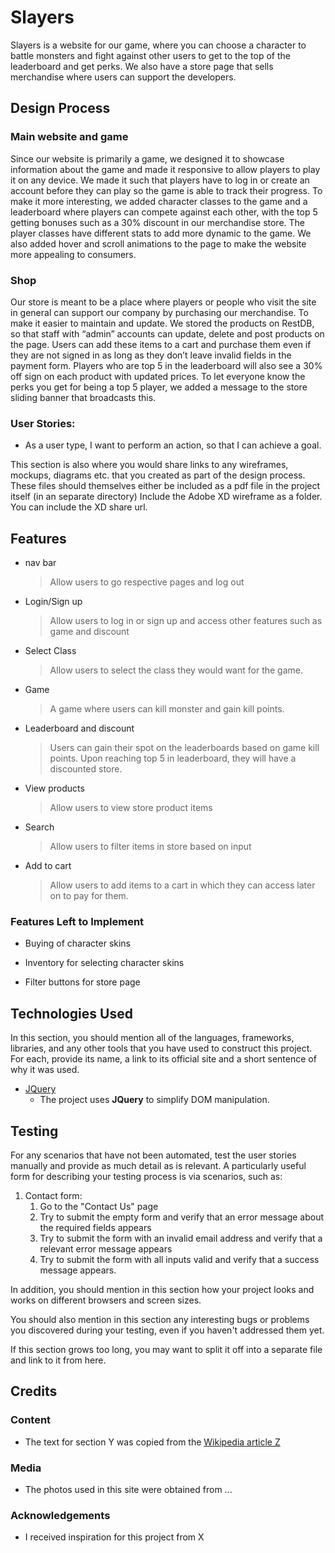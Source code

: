 # Slayers

Slayers is a website for our game, where you can choose a character to battle monsters and fight against other users to get to the top of the leaderboard and get perks. We also have a store page that sells merchandise where users can support the developers.

## Design Process

### Main website and game
Since our website is primarily a game, we designed it to showcase information about the game and made it responsive to allow players to play it on any device. We made it such that players have to log in or create an account before they can play so the game is able to track their progress. To make it more interesting, we added character classes to the game and a leaderboard where players can compete against each other, with the top 5 getting bonuses such as a 30% discount in our merchandise store. The player classes have different stats to add more dynamic to the game. We also added hover and scroll animations to the page to make the website more appealing to consumers.

### Shop
Our store is meant to be a place where players or people who visit the site in general can support our company by purchasing our merchandise. To make it easier to maintain and update. We stored the products on RestDB, so that staff with “admin” accounts can update, delete and post products on the page. Users can add these items to a cart and purchase them even if they are not signed in as long as they don’t leave invalid fields in the payment form. Players who are top 5 in the leaderboard will also see a 30% off sign on each product with updated prices. To let everyone know the perks you get for being a top 5 player, we added a message to the store sliding banner that broadcasts this.

### User Stories:

- As a user type, I want to perform an action, so that I can achieve a goal.

This section is also where you would share links to any wireframes, mockups, diagrams etc. that you created as part of the design process.
These files should themselves either be included as a pdf file in the project itself (in an separate directory)
Include the Adobe XD wireframe as a folder. You can include the XD share url.

## Features

- nav bar

  > Allow users to go respective pages and log out

- Login/Sign up

  > Allow users to log in or sign up and access other features such as game and discount

- Select Class

  > Allow users to select the class they would want for the game.

- Game

  > A game where users can kill monster and gain kill points.

- Leaderboard and discount

  > Users can gain their spot on the leaderboards based on game kill points. Upon reaching top 5 in leaderboard, they will have a discounted store.

- View products

  > Allow users to view store product items

- Search

  > Allow users to filter items in store based on input

- Add to cart
  > Allow users to add items to a cart in which they can access later on to pay for them.

### Features Left to Implement

- Buying of character skins

- Inventory for selecting character skins

- Filter buttons for store page

## Technologies Used

In this section, you should mention all of the languages, frameworks, libraries, and any other tools that you have used to construct this project. For each, provide its name, a link to its official site and a short sentence of why it was used.

- [JQuery](https://jquery.com)
  - The project uses **JQuery** to simplify DOM manipulation.

## Testing

For any scenarios that have not been automated, test the user stories manually and provide as much detail as is relevant. A particularly useful form for describing your testing process is via scenarios, such as:

1. Contact form:
   1. Go to the "Contact Us" page
   2. Try to submit the empty form and verify that an error message about the required fields appears
   3. Try to submit the form with an invalid email address and verify that a relevant error message appears
   4. Try to submit the form with all inputs valid and verify that a success message appears.

In addition, you should mention in this section how your project looks and works on different browsers and screen sizes.

You should also mention in this section any interesting bugs or problems you discovered during your testing, even if you haven't addressed them yet.

If this section grows too long, you may want to split it off into a separate file and link to it from here.

## Credits

### Content

- The text for section Y was copied from the [Wikipedia article Z](https://en.wikipedia.org/wiki/Z)

### Media

- The photos used in this site were obtained from ...

### Acknowledgements

- I received inspiration for this project from X
